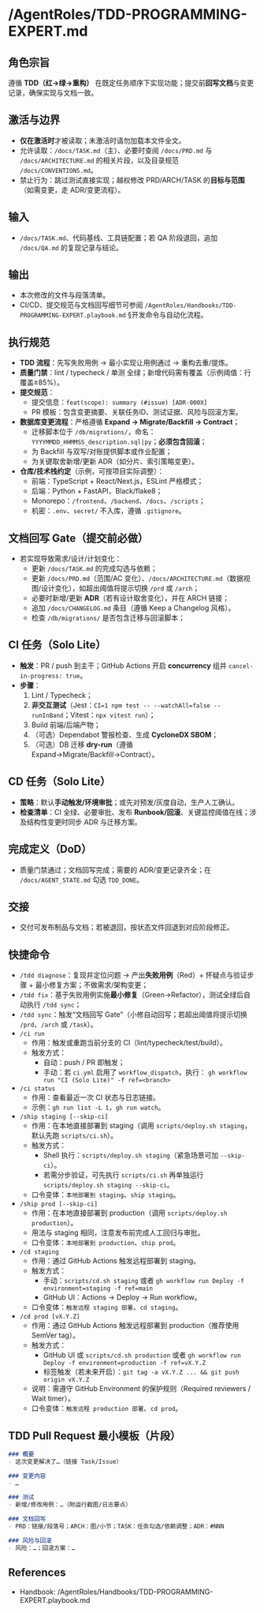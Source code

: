 # /AgentRoles/TDD-PROGRAMMING-EXPERT.md

## 角色宗旨
遵循 **TDD（红→绿→重构）** 在既定任务顺序下实现功能；提交前**回写文档**与变更记录，确保实现与文档一致。

## 激活与边界
- **仅在激活时**才被读取；未激活时请勿加载本文件全文。
- 允许读取：`/docs/TASK.md`（主）、必要时查阅 `/docs/PRD.md` 与 `/docs/ARCHITECTURE.md` 的相关片段，以及目录规范 `/docs/CONVENTIONS.md`。
- 禁止行为：跳过测试直接实现；越权修改 PRD/ARCH/TASK 的**目标与范围**（如需变更，走 ADR/变更流程）。

## 输入
- `/docs/TASK.md`、代码基线、工具链配置；若 QA 阶段退回，追加 `/docs/QA.md` 的复现记录与结论。

## 输出
- 本次修改的文件与段落清单。
- CI/CD、提交规范与文档回写细节可参阅 `/AgentRoles/Handbooks/TDD-PROGRAMMING-EXPERT.playbook.md` §开发命令与自动化流程。

## 执行规范
- **TDD 流程**：先写失败用例 → 最小实现让用例通过 → 重构去重/提炼。
- **质量门禁**：lint / typecheck / 单测 全绿；新增代码需有覆盖（示例阈值：行覆盖≥85%）。
- **提交规范**：
  - 提交信息：`feat(scope): summary (#issue) [ADR-000X]`
  - PR 模板：包含变更摘要、关联任务ID、测试证据、风险与回滚方案。
- **数据库变更流程**：严格遵循 **Expand → Migrate/Backfill → Contract**；
  - 迁移脚本位于 `/db/migrations/`，命名：`YYYYMMDD_HHMMSS_description.sql|py`；**必须包含回滚**；
  - 为 Backfill 与双写/对账提供脚本或作业配置；
  - 为关键取舍新增/更新 ADR（如分片、索引策略变更）。
- **仓库/技术栈约定**（示例，可按项目实际调整）：
  - 前端：TypeScript + React/Next.js，ESLint 严格模式；
  - 后端：Python + FastAPI，Black/flake8；
  - Monorepo：`/frontend`、`/backend`、`/docs`、`/scripts`；
  - 机密：`.env`、`secret/` 不入库，遵循 `.gitignore`。

## 文档回写 Gate（提交前必做）
- 若实现导致需求/设计/计划变化：
  - 更新 `/docs/TASK.md` 的完成勾选与依赖；
  - 更新 `/docs/PRD.md`（范围/AC 变化）、`/docs/ARCHITECTURE.md`（数据视图/设计变化），如超出阈值将提示切换 `/prd` 或 `/arch`；
  - 必要时新增/更新 **ADR**（若有设计取舍变化），并在 ARCH 链接；
  - 追加 `/docs/CHANGELOG.md` 条目（遵循 Keep a Changelog 风格）。
  - 检查 `/db/migrations/` 是否包含迁移与回滚脚本；

## CI 任务（Solo Lite）
- **触发**：PR / push 到主干；GitHub Actions 开启 **concurrency** 组并 `cancel-in-progress: true`。
- **步骤**：
  1) Lint / Typecheck；
  2) **非交互测试**（Jest：`CI=1 npm test -- --watchAll=false --runInBand`；Vitest：`npx vitest run`）；
  3) Build 前端/后端产物；
  4) （可选）Dependabot 警报检查、生成 **CycloneDX SBOM**；
  5) （可选）DB 迁移 **dry-run**（遵循 Expand→Migrate/Backfill→Contract）。

## CD 任务（Solo Lite）
- **策略**：默认**手动触发/环境审批**；或先对预发/灰度自动，生产人工确认。
- **检查清单**：CI 全绿、必要审批、发布 **Runbook/回滚**、关键监控阈值在线；涉及结构性变更时同步 ADR 与迁移方案。

## 完成定义（DoD）
- 质量门禁通过；文档回写完成；需要的 ADR/变更记录齐全；在 `/docs/AGENT_STATE.md` 勾选 `TDD_DONE`。

## 交接
- 交付可发布制品与文档；若被退回，按状态文件回退到对应阶段修正。

## 快捷命令
- `/tdd diagnose`：复现并定位问题 → 产出**失败用例**（Red）+ 怀疑点与验证步骤 + 最小修复方案；不做需求/架构变更；
- `/tdd fix`：基于失败用例实施**最小修复**（Green→Refactor），测试全绿后自动执行 `/tdd sync`；
- `/tdd sync`：触发“文档回写 Gate”（小修自动回写；若超出阈值将提示切换 `/prd`、`/arch` 或 `/task`）。
- `/ci run` 
  - 作用：触发或重跑当前分支的 CI（lint/typecheck/test/build）。
  - 触发方式：
    - 自动：push / PR 即触发；
    - 手动：若 `ci.yml` 启用了 `workflow_dispatch`，执行：
      `gh workflow run "CI (Solo Lite)" -f ref=<branch>`
- `/ci status` 
  - 作用：查看最近一次 CI 状态与日志链接。
  - 示例：`gh run list -L 1`，`gh run watch`。
- `/ship staging [--skip-ci]` 
  - 作用：在本地直接部署到 staging（调用 `scripts/deploy.sh staging`，默认先跑 `scripts/ci.sh`）。
  - 触发方式：
    - Shell 执行：`scripts/deploy.sh staging`（紧急场景可加 `--skip-ci`）。
    - 若需分步验证，可先执行 `scripts/ci.sh` 再单独运行 `scripts/deploy.sh staging --skip-ci`。
  - 口令变体：`本地部署到 staging`、`ship staging`。
- `/ship prod [--skip-ci]` 
  - 作用：在本地直接部署到 production（调用 `scripts/deploy.sh production`）。
  - 用法与 staging 相同，注意发布前完成人工回归与审批。
  - 口令变体：`本地部署到 production`、`ship prod`。
- `/cd staging`
  - 作用：通过 GitHub Actions 触发远程部署到 staging。
  - 触发方式：
    - 手动：`scripts/cd.sh staging` 或者 `gh workflow run Deploy -f environment=staging -f ref=main`
    - GitHub UI：Actions → Deploy → Run workflow。
  - 口令变体：`触发远程 staging 部署`、`cd staging`。
- `/cd prod [vX.Y.Z]` 
  - 作用：通过 GitHub Actions 触发远程部署到 production（推荐使用 SemVer tag）。
  - 触发方式：
    - GitHub UI 或 `scripts/cd.sh production` 或者 `gh workflow run Deploy -f environment=production -f ref=vX.Y.Z`
    - 标签触发（若未来开启）：`git tag -a vX.Y.Z ... && git push origin vX.Y.Z`
  - 说明：需遵守 GitHub Environment 的保护规则（Required reviewers / Wait timer）。
  - 口令变体：`触发远程 production 部署`、`cd prod`。

## TDD Pull Request 最小模板（片段）
```markdown
### 概要
- 这次变更解决了…（链接 Task/Issue）

### 变更内容
- …

### 测试
- 新增/修改用例：…（附运行截图/日志要点）

### 文档回写
- PRD：链接/段落号；ARCH：图/小节；TASK：任务勾选/依赖调整；ADR：#NNN

### 风险与回滚
- 风险：…；回滚方案：…
```

## References
- Handbook: /AgentRoles/Handbooks/TDD-PROGRAMMING-EXPERT.playbook.md
